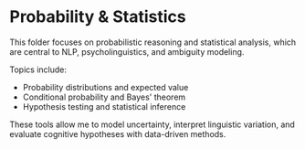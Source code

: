 # Probability & Statistics

This folder focuses on probabilistic reasoning and statistical analysis, which are central to NLP, psycholinguistics, and ambiguity modeling.

Topics include:
- Probability distributions and expected value
- Conditional probability and Bayes' theorem
- Hypothesis testing and statistical inference

These tools allow me to model uncertainty, interpret linguistic variation, and evaluate cognitive hypotheses with data-driven methods.
